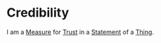 # Credibility

I am a [Measure](10000021.md) for [Trust](60015.md) in a [Statement](600078.md) of a [Thing](60003.md).

